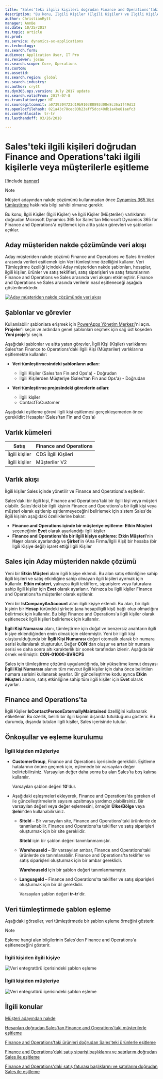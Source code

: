 ```yaml
---
title: "Sales'teki ilgili kişileri doğrudan Finance and Operations'taki ilgili kişilerle veya müşterilerle eşitleme"
description: "Bu konu, İlgili Kişiler (İlgili Kişiler) ve İlgili Kişiler (Müşteriler) varlıklarını Microsoft Dynamics 365 for Sales'tan Microsoft Dynamics 365 for Finance and Operations'a eşitlemek için altta yatan görevleri ve şablonları açıklar."
author: ChristianRytt
manager: AnnBe
ms.date: 10/25/2017
ms.topic: article
ms.prod: 
ms.service: dynamics-ax-applications
ms.technology: 
ms.search.form: 
audience: Application User, IT Pro
ms.reviewer: josaw
ms.search.scope: Core, Operations
ms.custom: 
ms.assetid: 
ms.search.region: global
ms.search.industry: 
ms.author: crytt
ms.dyn365.ops.version: July 2017 update
ms.search.validFrom: 2017-07-8
ms.translationtype: HT
ms.sourcegitcommit: a0739304723d19b910388893d08e8c36a1f49d13
ms.openlocfilehash: 021a43c78cec83b23aff5dcc40db1a4be81aefc3
ms.contentlocale: tr-tr
ms.lasthandoff: 03/26/2018

---
```


# <a name="synchronize-contacts-directly-from-sales-to-contacts-or-customers-in-finance-and-operations"></a>Sales'teki ilgili kişileri doğrudan Finance and Operations'taki ilgili kişilerle veya müşterilerle eşitleme

[!include [banner](../includes/banner.md)]

> [!NOTE]
> Müşteri adayından nakde çözümünü kullanmadan önce [Dynamics 365 Veri tümleştirme](/common-data-service/entity-reference/dynamics-365-integration) hakkında bilgi sahibi olmanız gerekir.

Bu konu, İlgili Kişiler (İlgili Kişiler) ve İlgili Kişiler (Müşteriler) varlıklarını doğrudan Microsoft Dynamics 365 for Sales'tan Microsoft Dynamics 365 for Finance and Operations'a eşitlemek için altta yatan görevleri ve şablonları açıklar.

## <a name="data-flow-in-prospect-to-cash"></a>Aday müşteriden nakde çözümünde veri akışı

Aday müşteriden nakde çözümü Finance and Operations ve Sales örnekleri arasında verileri eşitlemek için Veri tümleştirme özelliğini kullanır. Veri Tümleştirme özelliği içindeki Aday müşteriden nakde şablonları, hesaplar, ilgili kişiler, ürünler ve satış teklifleri, satış siparişleri ve satış faturalarının Finance and Operations ve Sales arasında veri akışını etkinleştirir. Finance and Operations ve Sales arasında verilerin nasıl eşitleneceği aşağıda gösterilmektedir.

[![Aday müşteriden nakde çözümünde veri akışı](./media/prospect-to-cash-data-flow.png)](./media/prospect-to-cash-data-flow.png)

## <a name="templates-and-tasks"></a>Şablonlar ve görevler

Kullanılabilir şablonlara erişmek için [PowerApps Yönetim Merkezi](https://preview.admin.powerapps.com/dataintegration)'ni açın. **Projeler**'i seçin ve ardından genel şablonları seçmek için sağ üst köşeden **Yeni proje**'yi seçin.

Aşağıdaki şablonlar ve altta yatan görevler, İlgili Kişi (Kişiler) varlıklarını Sales'tan Finance to Operations'daki İlgili Kişi (Müşteriler) varlıklarına eşitlemekte kullanılır:

- **Veri tümleştirmesindeki şablonların adları:**

    - İlgili Kişiler (Sales'tan Fin and Ops'a) - Doğrudan
    - İlgili Kişilerden Müşteriye (Sales'tan Fin and Ops'a) - Doğrudan

- **Veri tümleştirme projesindeki görevlerin adları:**

    - İlgili kişiler
    - ContactToCustomer

Aşağıdaki eşitleme görevi ilgili kişi eşitlemesi gerçekleşemeden önce gereklidir: Hesaplar (Sales'tan Fin and Ops'a)

## <a name="entity-sets"></a>Varlık kümeleri

| Satış    | Finance and Operations |
|----------|------------------------|
| İlgili kişiler | CDS İlgili Kişileri           |
| İlgili kişiler | Müşteriler V2           |

## <a name="entity-flow"></a>Varlık akışı

İlgili kişiler Sales içinde yönetilir ve Finance and Operations'a eşitlenir.

Sales'daki bir ilgili kişi, Finance and Operations'taki bir ilgili kişi veya müşteri olabilir. Sales'deki bir ilgili kişinin Finance and Operations'a bir ilgili kişi veya müşteri olarak eşitlenip eşitlenmeyeceğini belirlemek için sistem Sales'de ilgili kişinin aşağıdaki özelliklerine bakar:

- **Finance and Operations içinde bir müşteriye eşitleme:** **Etkin Müşteri** seçeneğinin **Evet** olarak ayarlandığı ilgili kişiler
- **Finance and Operations'da bir ilgili kişiye eşitleme:** **Etkin Müşteri**'nin **Hayır** olarak ayarlandığı ve **Şirket**'in (Ana Firma/İlgili Kişi) bir hesaba (bir İlgili Kişiye değil) işaret ettiği İlgili Kişiler

## <a name="prospect-to-cash-solution-for-sales"></a>Sales için Aday müşteriden nakde çözümü

Yeni bir **Etkin Müşteri** alanı ilgili kişiye eklendi. Bu alan satış etkinliğine sahip ilgili kişileri ve satış etkinliğine sahip olmayan ilgili kişileri ayırmak için kullanılır. **Etkin müşteri**, yalnızca ilgili tekliflere, siparişlere veya faturalara sahip ilgili kişiler için **Evet** olarak ayarlanır. Yalnızca bu ilgili kişiler Finance and Operations'ta müşteriler olarak eşitlenir.

Yeni bir **IsCompanyAnAccount** alanı ilgili kişiye eklendi. Bu alan, bir ilgili kişinin bir **Hesap** türündeki şirkete (ana hesap/ilgili kişi) bağlı olup olmadığını belirtmek için kullanılır. Bu bilgi Finance and Operations'a ilgili kişiler olarak eşitlenecek ilgili kişileri belirlemek için kullanılır.

**İlgili Kişi Numarası** alanı, tümleştirme için doğal ve benzersiz anahtarın ilgili kişiye eklendiğinden emin olmak için eklenmiştir. Yeni bir ilgili kişi oluşturulduğunda bir **İlgili Kişi Numarası** değeri otomatik olarak bir numara serisi kullanılarak oluşturulur. Değer **CON**'dan oluşur ve artan bir numara serisi ve daha sonra altı karakterlik bir sonek tarafından izlenir. Aşağıda bir örnek verilmiştir: **CON-01000-BVRCPS**

Sales için tümleştirme çözümü uygulandığında, bir yükseltme komut dosyası **İlgili Kişi Numarası** alanını tüm mevcut ilgili kişiler için daha önce belirtilen numara serisini kullanarak ayarlar. Bir güncelleştirme kodu ayrıca **Etkin Müşteri** alanını, satış etkinliğine sahip tüm ilgili kişiler için **Evet** olarak ayarlar.

## <a name="in-finance-and-operations"></a>Finance and Operations'ta

İlgili Kişiler **IsContactPersonExternallyMaintained** özelliğini kullanarak etiketlenir. Bu özellik, belirli bir ilgili kişinin dışarıda tutulduğunu gösterir. Bu durumda, dışarıda tutulan ilgili kişiler, Sales içerisinde tutulur.

## <a name="preconditions-and-mapping-setup"></a>Önkoşullar ve eşleme kurulumu

### <a name="contact-to-customer"></a>İlgili kişiden müşteriye

- **CustomerGroup**, Finance and Operations içerisinde gereklidir. Eşitleme hatalarının önüne geçmek için, eşlemede bir varsayılan değer belirtebilirsiniz. Varsayılan değer daha sonra bu alan Sales'ta boş kalırsa kullanılır.

    Varsayılan şablon değeri **10**'dur.

- Aşağıdaki eşleşmeleri ekleyerek, Finance and Operations'da gereken el ile güncelleştirmelerin sayısını azaltmaya yardımcı olabilirsiniz. Bir varsayılan değeri veya değer eşlemesini, örneğin **Ülke/Bölge** veya **Şehir**'den kullanabilirsiniz.

    - **SiteId** – Bir varsayılan site, Finance and Operations'taki ürünlerde de tanımlanabilir. Finance and Operations'ta teklifler ve satış siparişleri oluşturmak için bir site gereklidir.

        **SiteId** için bir şablon değeri tanımlanmamıştır.

    - **WarehouseId** – Bir varsayılan ambar, Finance and Operations'taki ürünlerde de tanımlanabilir. Finance and Operations'ta teklifler ve satış siparişleri oluşturmak için bir ambar gereklidir.

        **WarehouseId** için bir şablon değeri tanımlanmamıştır.

    - **LanguageId** – Finance and Operations'ta teklifler ve satış siparişleri oluşturmak için bir dil gereklidir.
    
        Varsayılan şablon değeri **tr-tr**'dir.

## <a name="template-mapping-in-data-integration"></a>Veri tümleştirmede şablon eşleme

Aşağıdaki görseller, veri tümleştirmede bir şablon eşleme örneğini gösterir. 

> [!NOTE]
> Eşleme hangi alan bilgilerinin Sales'den Finance and Operations'a eşitleneceğini gösterir.

### <a name="contact-to-contact"></a>İlgili kişiden ilgili kişiye

![Veri entegratörü içerisindeki şablon eşleme](./media/contacts-direct-template-mapping-data-integrator-1.png)

### <a name="contact-to-customer"></a>İlgili kişiden müşteriye

![Veri entegratörü içerisindeki şablon eşleme](./media/contacts-direct-template-mapping-data-integrator-2.png)


## <a name="related-topics"></a>İlgili konular

[Müşteri adayından nakde](prospect-to-cash.md)

[Hesapları doğrudan Sales'tan Finance and Operations'taki müşterilerle eşitleme](accounts-template-mapping-direct.md)

[Finance and Operations'taki ürünleri doğrudan Sales'teki ürünlerle eşitleme](products-template-mapping-direct.md)

[Finance and Operations'daki satış siparişi başlıklarını ve satırlarını doğrudan Sales ile eşitleme](sales-order-template-mapping-direct-two-ways.md)

[Finance and Operations'daki satış faturası başlıklarını ve satırlarını doğrudan Sales ile eşitleme](sales-invoice-template-mapping-direct.md)



